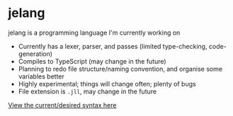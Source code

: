 # jelang

jelang is a programming language I'm currently working on

- Currently has a lexer, parser, and passes (limited type-checking, code-generation)
- Compiles to TypeScript (may change in the future)
- Planning to redo file structure/naming convention, and organise some variables better
- Highly experimental; things will change often; plenty of bugs
- File extension is `.jll`, may change in the future

[View the current/desired syntax here](https://github.com/jellz/jelang/blob/master/spec.jll)
